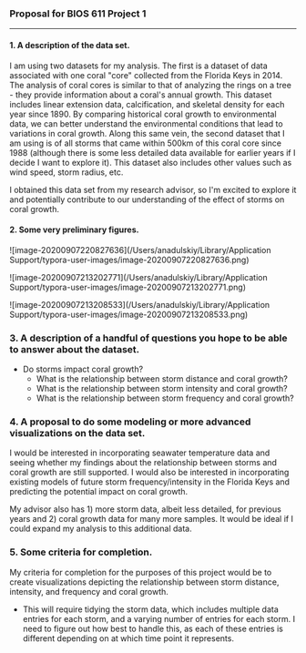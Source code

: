 

### Proposal for BIOS 611 Project 1

______

#### 1. A description of the data set.

I am using two datasets for my analysis. The first is a dataset of data associated with one coral "core" collected from the Florida Keys in 2014. The analysis of coral cores is similar to that of analyzing the rings on a tree - they provide information about a coral's annual growth. This dataset includes linear extension data, calcification, and skeletal density for each year since 1890. By comparing historical coral growth to environmental data, we can better understand the environmental conditions that lead to variations in coral growth. Along this same vein, the second dataset that I am using is of all storms that came within 500km of this coral core since 1988 (although there is some less detailed data available for earlier years if I decide I want to explore it). This dataset also includes other values such as wind speed, storm radius, etc.

I obtained this data set from my research advisor, so I'm excited to explore it and potentially contribute to our understanding of the effect of storms on coral growth.

#### 2. Some very preliminary figures.

![image-20200907220827636](/Users/anadulskiy/Library/Application Support/typora-user-images/image-20200907220827636.png)



![image-20200907213202771](/Users/anadulskiy/Library/Application Support/typora-user-images/image-20200907213202771.png)

![image-20200907213208533](/Users/anadulskiy/Library/Application Support/typora-user-images/image-20200907213208533.png)

### 3. A description of a handful of questions you hope to be able to answer about the dataset.

- Do storms impact coral growth?
  - What is the relationship between storm distance and coral growth?
  - What is the relationship between storm intensity and coral growth?
  - What is the relationship between storm frequency and coral growth?

### 4. A proposal to do some modeling or more advanced visualizations on the data set.

I would be interested in incorporating seawater temperature data and seeing whether my findings about the relationship between storms and coral growth are still supported. I would also be interested in incorporating existing models of future storm frequency/intensity in the Florida Keys and predicting the potential impact on coral growth.

My advisor also has 1) more storm data, albeit less detailed, for previous years and 2) coral growth data for many more samples. It would be ideal if I could expand my analysis to this additional data.

### 5. Some criteria for completion.

My criteria for completion for the purposes of this project would be to create visualizations depicting the relationship between storm distance, intensity, and frequency and coral growth.

- This will require tidying the storm data, which includes multiple data entries for each storm, and a varying number of entries for each storm. I need to figure out how best to handle this, as each of these entries is different depending on at which time point it represents.

